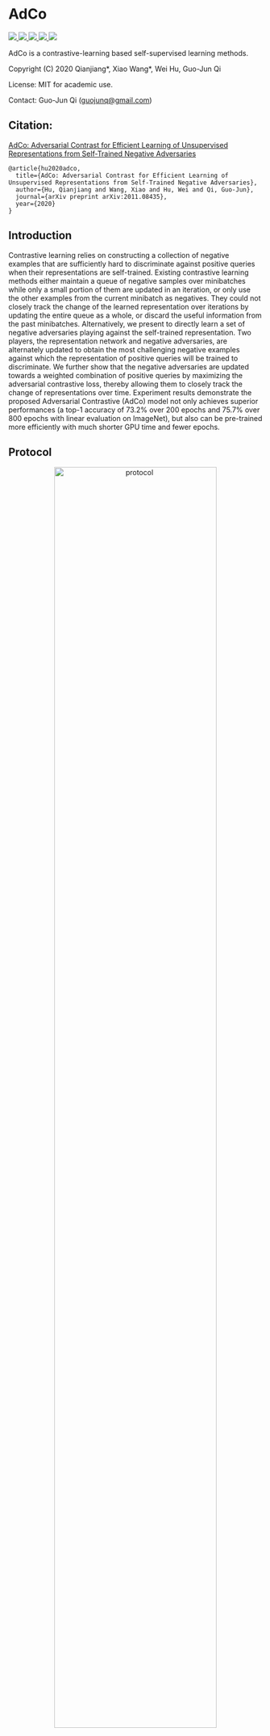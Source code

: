 # AdCo
<a href="https://github.com/marktext/marktext/releases/latest">
   <img src="https://img.shields.io/badge/AdCo-v2.0.0-green">
   <img src="https://img.shields.io/badge/platform-Linux%20%7C%20Mac%20-green">
   <img src="https://img.shields.io/badge/Language-python3-green">
   <img src="https://img.shields.io/badge/dependencies-tested-green">
   <img src="https://img.shields.io/badge/licence-GNU-green">
</a>   

AdCo is a contrastive-learning based self-supervised learning methods. 

Copyright (C) 2020 Qianjiang*, Xiao Wang*, Wei Hu, Guo-Jun Qi

License: MIT for academic use.

Contact: Guo-Jun Qi (guojunq@gmail.com)

## Citation:
[AdCo: Adversarial Contrast for Efficient Learning of Unsupervised Representations from Self-Trained Negative Adversaries](https://arxiv.org/pdf/2011.08435.pdf)
```
@article{hu2020adco,
  title={AdCo: Adversarial Contrast for Efficient Learning of Unsupervised Representations from Self-Trained Negative Adversaries},
  author={Hu, Qianjiang and Wang, Xiao and Hu, Wei and Qi, Guo-Jun},
  journal={arXiv preprint arXiv:2011.08435},
  year={2020}
}
```

## Introduction
Contrastive learning relies on constructing a collection of negative examples that are sufficiently hard to discriminate against positive queries when their representations are self-trained. Existing contrastive learning methods either maintain a queue of negative samples over minibatches while only a small portion of them are updated in an iteration, or only use the other examples from the current minibatch as negatives. They could not closely track the change of the learned representation over iterations by updating the entire queue as a whole, or discard the useful information from the past minibatches. Alternatively, we present to directly learn a set of negative adversaries playing against the self-trained representation. Two players, the representation network and negative adversaries, are alternately updated to obtain the most challenging negative examples against which the representation of positive queries will be trained to discriminate. We further show that the negative adversaries are updated towards a weighted combination of positive queries by maximizing the adversarial contrastive loss, thereby allowing them to closely track the change of representations over time. Experiment results demonstrate the proposed Adversarial Contrastive (AdCo) model not only achieves superior performances (a top-1 accuracy of 73.2% over 200 epochs and 75.7% over 800 epochs with linear evaluation on ImageNet), but also can be pre-trained more efficiently with much shorter GPU time and fewer epochs.

## Protocol
<p align="center">
  <img src="figure/adco_protocol.png" alt="protocol" width="80%">
</p> 

## Installation  
### 1. [`Install git`](https://git-scm.com/book/en/v2/Getting-Started-Installing-Git) 
### 2. Clone the repository in your computer 
```
git clone git@github.com:maple-research-lab/AdCo.git && cd AdCo
```

### 3. Build dependencies.   
You have two options to install dependency on your computer:
#### 3.1 Install with pip and python(Ver 3.6.9).
##### 3.1.1[`install pip`](https://pip.pypa.io/en/stable/installing/).
##### 3.1.2  Install dependency in command line.
```
pip install -r requirements.txt --user
```
If you encounter any errors, you can install each library one by one:
```
pip install torch==1.7.1
pip install torchvision==0.8.2
pip install numpy==1.19.5
pip install Pillow==5.1.0
pip install tensorboard==1.14.0
pip install tensorboardX==1.7
```

#### 3.2 Install with anaconda
##### 3.2.1 [`install conda`](https://docs.conda.io/projects/conda/en/latest/user-guide/install/macos.html). 
##### 3.2.2 Install dependency in command line
```
conda create -n AdCo python=3.6.9
conda activate AdCo
pip install -r requirements.txt 
```
Each time when you want to run my code, simply activate the environment by
```
conda activate AdCo
conda deactivate(If you want to exit) 
```

## Usage
```
python3 main_adco.py -h
  --log_path LOG_PATH   log path for saving models
  -a ARCH, --arch ARCH  model architecture: alexnet | densenet121 |
                        densenet161 | densenet169 | densenet201 | googlenet |
                        inception_v3 | mnasnet0_5 | mnasnet0_75 | mnasnet1_0 |
                        mnasnet1_3 | mobilenet_v2 | resnet101 | resnet152 |
                        resnet18 | resnet34 | resnet50 | resnext101_32x8d |
                        resnext50_32x4d | shufflenet_v2_x0_5 |
                        shufflenet_v2_x1_0 | shufflenet_v2_x1_5 |
                        shufflenet_v2_x2_0 | squeezenet1_0 | squeezenet1_1 |
                        vgg11 | vgg11_bn | vgg13 | vgg13_bn | vgg16 | vgg16_bn
                        | vgg19 | vgg19_bn | wide_resnet101_2 |
                        wide_resnet50_2 (default: resnet50)
  -j N, --workers N     number of data loading workers (default: 32)
  --epochs N            number of total epochs to run
  --start_epoch N       manual epoch number (useful on restarts)
  -b N, --batch_size N  mini-batch size (default: 256), this is the total
                        batch size of all GPUs on the current node when using
                        Data Parallel or Distributed Data Parallel
  --lr LR, --learning_rate LR
                        initial learning rate
  --lr_final LR_FINAL   final learning rate
  --schedule [SCHEDULE [SCHEDULE ...]]
                        learning rate schedule: default: cos scheduler
  --momentum M          momentum of SGD solver
  --wd W, --weight_decay W
                        weight decay (default: 1e-4)
  -p N, --print_freq N  print frequency (default: 10)
  --resume PATH         path to latest checkpoint (default: none)
  --world_size WORLD_SIZE
                        number of nodes for distributed
                        training,args.nodes_num*args.ngpu,here we specify with
                        the number of nodes
  --rank RANK           node rank for distributed training,rank of total
                        threads, 0 to args.world_size-1
  --dist_url DIST_URL   url used to set up distributed training
  --dist_backend DIST_BACKEND
                        distributed backend
  --seed SEED           seed for initializing training.
  --gpu GPU             GPU id to use.
  --multiprocessing_distributed MULTIPROCESSING_DISTRIBUTED
                        Use multi-processing distributed training to launch N
                        processes per node, which has N GPUs. This is the
                        fastest way to use PyTorch for either single node or
                        multi node data parallel training
  --moco_dim MOCO_DIM   feature dimension (default: 128)
  --moco_m MOCO_M       moco momentum of updating key encoder (default: 0.999)
  --moco_t MOCO_T       softmax temperature for network (default: 0.12)
  --mlp MLP             use mlp head
  --cos COS             use cosine lr schedule
  --dataset DATASET     Specify dataset: ImageNet or cifar10
  --choose CHOOSE       choose gpu for training
  --save_path SAVE_PATH
                        model and record save path
  --nmb_crops NMB_CROPS [NMB_CROPS ...]
                        list of number of crops (example: [2, 6])
  --size_crops SIZE_CROPS [SIZE_CROPS ...]
                        crops resolutions (example: [224, 96])
  --min_scale_crops MIN_SCALE_CROPS [MIN_SCALE_CROPS ...]
                        argument in RandomResizedCrop (example: [0.14, 0.05])
  --max_scale_crops MAX_SCALE_CROPS [MAX_SCALE_CROPS ...]
                        argument in RandomResizedCrop (example: [1., 0.14])
  --cluster CLUSTER     number of learnable comparison features
  --memory_lr MEMORY_LR
                        learning rate for adversial memory bank
  --ad_init AD_INIT     use feature encoding to init or not
  --nodes_num NODES_NUM
                        number of nodes to use
  --ngpu NGPU           number of gpus per node
  --master_addr MASTER_ADDR
                        addr for master node
  --master_port MASTER_PORT
                        port for master node
  --node_rank NODE_RANK
                        rank of machine, 0 to nodes_num-1
  --mem_t MEM_T         temperature for memory bank(default: 0.02)
  --mem_wd MEM_WD       weight decay of memory bank (default: 0)
  --sym SYM             train with symmetric loss or not

```

### Unsupervised Training
This implementation only supports multi-gpu, DistributedDataParallel training, which is faster and simpler; single-gpu or DataParallel training is not supported.
#### Single Crop
##### 1 Without symmetrical loss:
```
python3 main_adco.py --mem_wd=1e-4 --cluster=65536 --data=path/to/imagenet2012 --world_size=1 --cos=1 --moco_t=0.12 --print_freq=1000 --save_path=. --rank=0 --cutout=0  --batch_size=256 --mem_t=0.02 --dist_url=tcp://localhost:10001 --memory_lr=3 --moco_m=0.999 --arch=resnet50 --moco_dim=128 --lr=0.03 --sym=0
```
##### 2 With symmetrical loss:
```
python3 main_adco.py --mem_wd=1e-4 --cluster=65536 --data=path/to/imagenet2012 --world_size=1 --cos=1 --moco_t=0.12 --print_freq=1000 --save_path=. --rank=0 --cutout=0  --batch_size=256 --mem_t=0.02 --dist_url=tcp://localhost:10001 --memory_lr=3 --moco_m=0.999 --arch=resnet50 --moco_dim=128 --lr=0.03 --sym=1
```
#### Multi Crop
##### 1 Without symmetrical loss:
```
python3 main_adco.py --mem_wd=1e-4 --cluster=65536 --data=path/to/imagenet2012 --world_size=1 --cos=1 --moco_t=0.12 --print_freq=1000 --save_path=. --rank=0 --cutout=0  --batch_size=256 --mem_t=0.02 --dist_url=tcp://localhost:10001 --memory_lr=3 --moco_m=0.999 --arch=resnet50 --moco_dim=128 --lr=0.03 --sym=0 --multi_crop=1
```
##### 2 With symmetrical loss:
```
python3 main_adco.py --mem_wd=1e-4 --cluster=65536 --data=path/to/imagenet2012 --world_size=1 --cos=1 --moco_t=0.12 --print_freq=1000 --save_path=. --rank=0 --cutout=0  --batch_size=256 --mem_t=0.02 --dist_url=tcp://localhost:10001 --memory_lr=3 --moco_m=0.999 --arch=resnet50 --moco_dim=128 --lr=0.03 --sym=1 --multi_crop=1
```

### Linear Classification
With a pre-trained model, we can easily evaluate its performance on ImageNet with:
```
python3 classification/lincls.py --train_strong=0 --epochs=100 --data=path/to/imagenet2012 -a=resnet50 --lr=10 --batch-size=256 --dist-url=tcp://localhost:10001 --multiprocessing-distributed=1 --world-size=1 --rank=0 --cos=1 --pretrained=path/to/pretrained/model
```
Performance:
<table><tbody>
<!-- START TABLE -->
<!-- TABLE HEADER -->
<th valign="bottom">pre-train<br/>network</th>
<th valign="bottom">pre-train<br/>epochs</th>
<th valign="bottom">Crop</th>
<th valign="bottom">Symmetrical<br/>Loss</th>
<th valign="bottom">AdCo<br/>top-1 acc.</th>
<!-- TABLE BODY -->
<tr><td align="left">ResNet-50</td>
<td align="center">200</td>
<td align="center">Single</td>
<td align="center">No</td>
<td align="center">68.6</td>
</tr>
<tr><td align="left">ResNet-50</td>
<td align="center">200</td>
<td align="center">Multi</td>
<td align="center">No</td>
<td align="center">73.2</td>
</tr>
<tr><td align="left">ResNet-50</td>
<td align="center">800</td>
<td align="center">Single</td>
<td align="center">No</td>
<td align="center">72.8</td>
</tr>
<tr><td align="left">ResNet-50</td>
<td align="center">800</td>
<td align="center">Multi</td>
<td align="center">No</td>
<td align="center">75.7</td>
</tr>
<tr><td align="left">ResNet-50</td>
<td align="center">200</td>
<td align="center">Single</td>
<td align="center">Yes</td>
<td align="center">70.6</td>
</tr>
</tbody></table>

### Transfering to VOC07 Classification
#### 1 Downloading [Dataset](http://host.robots.ox.ac.uk/pascal/VOC/voc2007/VOCtrainval_06-Nov-2007.tar).
#### 2 Linear Evaluation:
```
# in VOC_CLF folder
python3 main.py --data=path/to/voc07 --pretrained=path/to/pretrained/model
```

### Transfering to Places205 Classification
#### 1 Downloading [Dataset](http://places.csail.mit.edu/user/index.php)
#### 2 Linear Evaluation:
```
python3 classification/lincls.py --train_strong=0 --sgdr=1 --epochs=100 --data=path/to/places205 -a=resnet50 --lr=5 --batch-size=256 --dist-url=tcp://localhost:10001 --multiprocessing-distributed=1 --world-size=1 --rank=0 --cos=1 --pretrained=path/to/pretrained/model
```

### Transferring to Object Detection
Please refer to [MoCo Detection](https://github.com/facebookresearch/moco/blob/master/detection), we adopted the same protocol for detection.


